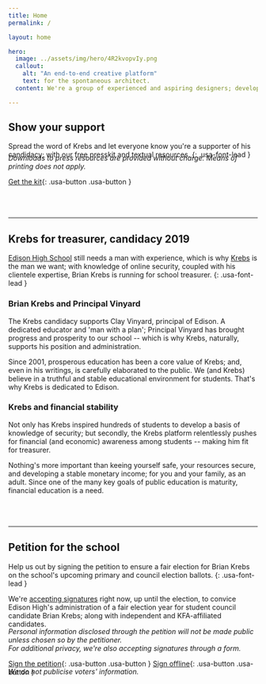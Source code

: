 ```yaml
---
title: Home
permalink: /

layout: home

hero:
  image: ../assets/img/hero/4R2kvopvIy.png
  callout:
    alt: "An end-to-end creative platform"
    text: for the spontaneous architect.
  content: We're a group of experienced and aspiring designers; developers, and engineers banding together to create an experience everyone can enjoy.

---
```


## Show your support
Spread the word of Krebs and let everyone know you're a supporter of his candidacy; with our free presskit and textual resources.
{: .usa-font-lead }

<h6 style="margin-top:-1.5rem; margin-bottom: 0; text-transform: none;">Downloads to press resources are provided without charge. Means of printing does not apply.</h6>

[Get the kit](/kit/){: .usa-button .usa-button }

<hr style="margin-top: 4rem;">

## Krebs for treasurer, candidacy 2019

[Edison High School](http://edison.tulsa.schooldesk.net/) still needs a man with experience, which is why [Krebs](https://krebsonsecurity.com/about/) is the man we want; with knowledge of online security, coupled with his clientele expertise, Brian Krebs is running for school treasurer.
{: .usa-font-lead }

### Brian Krebs and Principal Vinyard
The Krebs candidacy supports Clay Vinyard, principal of Edison. A dedicated educator and 'man with a plan'; Principal Vinyard has brought progress and prosperity to our school -- which is why Krebs, naturally, supports his position and administration.

Since 2001, prosperous education has been a core value of Krebs; and, even in his writings, is carefully elaborated to the public. We (and Krebs) believe in a truthful and stable educational environment for students. That's why Krebs is dedicated to Edison.

### Krebs and financial stability
Not only has Krebs inspired hundreds of students to develop a basis of knowledge of security; but secondly, the Krebs platform relentlessly pushes for financial (and economic) awareness among students -- making him fit for treasurer.

Nothing's more important than keeing yourself safe, your resources secure, and developing a stable monetary income; for you and your family, as an adult. Since one of the many key goals of public education is maturity, financial education is a need.

<hr style="margin-top: 4rem;">

## Petition for the school
Help us out by signing the petition to ensure a fair election for Brian Krebs on the school's upcoming primary and council election ballots.
{: .usa-font-lead }

We're [accepting signatures](https://www.change.org/p/students-of-edison-high-school-help-us-ensure-a-fair-candidacy-this-upcoming-student-council-election-year) right now, up until the election, to convice Edison High's administration of a fair election year for student council candidate Brian Krebs; along with independent and KFA-affiliated candidates.

<h6 style="margin-top:-1rem; margin-bottom: 0; text-transform: none;">Personal information disclosed through the petition will not be made public unless chosen so by the petitioner. <br> For additional privacy, we're also accepting signatures through a form.</h6>

[Sign the petition](https://www.change.org/p/students-of-edison-high-school-help-us-ensure-a-fair-candidacy-this-upcoming-student-council-election-year){: .usa-button .usa-button }
[Sign offline](#){: .usa-button .usa-button }

<h6 style="margin-top:-2rem; margin-bottom: 0; text-transform: none;">We do not publicise voters' information.</h6>
